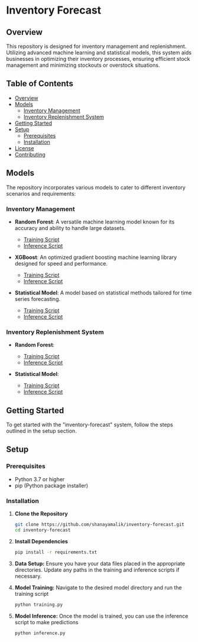 # Inventory Forecast

## Overview

This repository is designed for inventory management and replenishment. Utilizing advanced machine learning and statistical models, this system aids businesses in optimizing their inventory processes, ensuring efficient stock management and minimizing stockouts or overstock situations.

## Table of Contents
- [Overview](#overview)
- [Models](#models)
  - [Inventory Management](#inventory-management)
  - [Inventory Replenishment System](#inventory-replenishment-system)
- [Getting Started](#getting-started)
- [Setup](#setup)
  - [Prerequisites](#prerequisites)
  - [Installation](#installation)
- [License](#license)
- [Contributing](#contributing)

## Models

The repository incorporates various models to cater to different inventory scenarios and requirements:

### Inventory Management

- **Random Forest**: A versatile machine learning model known for its accuracy and ability to handle large datasets.
  - [Training Script](https://github.com/shanayamalik/inventory-forecast/blob/main/Inventory%20Management/Random%20Forest/training.py)
  - [Inference Script](https://github.com/shanayamalik/inventory-forecast/blob/main/Inventory%20Management/Random%20Forest/inference.py)

- **XGBoost**: An optimized gradient boosting machine learning library designed for speed and performance.
  - [Training Script](https://github.com/shanayamalik/inventory-forecast/blob/main/Inventory%20Management/XGBoost/training.py)
  - [Inference Script](https://github.com/shanayamalik/inventory-forecast/blob/main/Inventory%20Management/XGBoost/inference.py)

- **Statistical Model**: A model based on statistical methods tailored for time series forecasting.
  - [Training Script](https://github.com/shanayamalik/inventory-forecast/blob/main/Inventory%20Management/Statistical%20Model/training.py)
  - [Inference Script](https://github.com/shanayamalik/inventory-forecast/blob/main/Inventory%20Management/Statistical%20Model/inference.py)

### Inventory Replenishment System

- **Random Forest**:
  - [Training Script](https://github.com/shanayamalik/inventory-forecast/blob/main/Inventory%20Replenishment%20System/Random%20forest/training.py)
  - [Inference Script](https://github.com/shanayamalik/inventory-forecast/blob/main/Inventory%20Replenishment%20System/Random%20forest/inference.py)

- **Statistical Model**:
  - [Training Script](https://github.com/shanayamalik/inventory-forecast/blob/main/Inventory%20Replenishment%20System/Statistical%20Model/training.py)
  - [Inference Script](https://github.com/shanayamalik/inventory-forecast/blob/main/Inventory%20Replenishment%20System/Statistical%20Model/inference.py)

## Getting Started

To get started with the "inventory-forecast" system, follow the steps outlined in the setup section.

## Setup

### Prerequisites

- Python 3.7 or higher
- pip (Python package installer)

### Installation

1. **Clone the Repository**
   ```bash
   git clone https://github.com/shanayamalik/inventory-forecast.git
   cd inventory-forecast

2. **Install Dependencies**
   ```bash
   pip install -r requirements.txt

3. **Data Setup:**
     Ensure you have your data files placed in the appropriate directories. Update any paths in the training and inference scripts if necessary.

4. **Model Training:**
     Navigate to the desired model directory and run the training script
   ```bash
   python training.py

5. **Model Inference:**
     Once the model is trained, you can use the inference script to make predictions
   ```bash
   python inference.py

